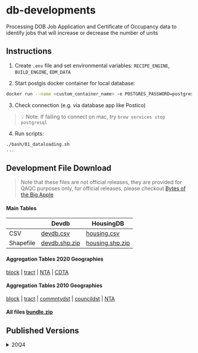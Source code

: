 # db-developments

Processing DOB Job Application and Certificate of Occupancy data to identify jobs that will increase or decrease the number of units

## Instructions

1. Create `.env` file and set environmental variables: `RECIPE_ENGINE`, `BUILD_ENGINE`, `EDM_DATA`

2. Start postgis docker container for local database:
```bash
docker run --name <custom_container_name> -e POSTGRES_PASSWORD=postgres -p 5432:5432 -d postgis/postgis
```

3. Check connection (e.g. via database app like Postico)
> 💡 Note: If failing to connect on mac, try `brew services stop postgresql`

4. Run scripts:
```bash
./bash/01_dataloading.sh
...
```

## Development File Download

> Note that these files are not official releases, they are provided for QAQC purposes only, for official releases, please checkout [Bytes of the Big Apple](https://www1.nyc.gov/site/planning/data-maps/open-data/dwn-housing-database.page#housingdevelopmentproject)

#### Main Tables

  | Devdb | HousingDB
-- | -- | --
CSV | [devdb.csv](https://edm-publishing.nyc3.digitaloceanspaces.com/db-developments/main/latest/output/devdb.csv) | [housing.csv](https://edm-publishing.nyc3.digitaloceanspaces.com/db-developments/main/latest/output/housing.csv)
Shapefile | [devdb.shp.zip](https://edm-publishing.nyc3.digitaloceanspaces.com/db-developments/main/latest/output/devdb.shp.zip) | [housing.shp.zip](https://edm-publishing.nyc3.digitaloceanspaces.com/db-developments/main/latest/output/housing.shp.zip)

#### Aggregation Tables 2020 Geographies

[block](https://edm-publishing.nyc3.digitaloceanspaces.com/db-developments/main/latest/output/aggregate_block_2020.csv) |
[tract](https://edm-publishing.nyc3.digitaloceanspaces.com/db-developments/main/latest/output/aggregate_tract_2020.csv) |
[NTA](https://edm-publishing.nyc3.digitaloceanspaces.com/db-developments/main/latest/output/aggregate_nta_2020.csv) |
[CDTA](https://edm-publishing.nyc3.digitaloceanspaces.com/db-developments/main/latest/output/aggregate_cdta_2020.csv)

#### Aggregation Tables 2010 Geographies

[block](https://edm-publishing.nyc3.digitaloceanspaces.com/db-developments/main/latest/output/aggregate_block_2010.csv) |
[tract](https://edm-publishing.nyc3.digitaloceanspaces.com/db-developments/main/latest/output/aggregate_tract_2010.csv) |
[commntydst](https://edm-publishing.nyc3.digitaloceanspaces.com/db-developments/main/latest/output/aggregate_commntydst_2010.csv) |
[councildst](https://edm-publishing.nyc3.digitaloceanspaces.com/db-developments/main/latest/output/aggregate_councildst_2010.csv) |
[NTA](https://edm-publishing.nyc3.digitaloceanspaces.com/db-developments/main/latest/output/aggregate_nta_2010.csv)

#### All files [bundle.zip](https://edm-publishing.nyc3.digitaloceanspaces.com/db-developments/main/latest/output/output.zip)

## Published Versions

<details><summary>20Q4</summary>
  
    | HousingDB | Devdb
 -- | -- | --
CSV        | [dcp_housing.csv](https://nyc3.digitaloceanspaces.com/edm-recipes/datasets/dcp_housing/20Q4/dcp_housing.csv) | [dcp_developments.csv](https://nyc3.digitaloceanspaces.com/edm-recipes/datasets/dcp_developments/20Q4/dcp_developments.csv)
Zipped CSV | [dcp_housing.csv](https://nyc3.digitaloceanspaces.com/edm-recipes/datasets/dcp_housing/20Q4/dcp_housing.csv.zip)  |  [dcp_developments.csv.zip](https://nyc3.digitaloceanspaces.com/edm-recipes/datasets/dcp_developments/20Q4/dcp_developments.csv.zip)
Shapefile  |  [dcp_housing.shp.zip](https://nyc3.digitaloceanspaces.com/edm-recipes/datasets/dcp_housing/20Q4/dcp_housing.shp.zip) | [dcp_developments.shp.zip](https://nyc3.digitaloceanspaces.com/edm-recipes/datasets/dcp_developments/20Q4/dcp_developments.shp.zip)
  
</details>
